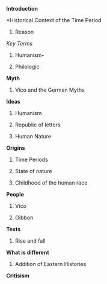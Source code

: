 **Introduction**

*Historical Context of the Time Period

1. Reason

*Key Terms*

1. Humanism- 

2. Philologic

**Myth**

1. Vico and the German Myths

**Ideas**

1. Humanism

2. Republic of letters

3. Human Nature

**Origins**
 
 1. Time Periods
 
 2. State of nature
 
 3. Childhood of the human race
 
 **People**
 
 1. Vico
 
 2. Gibbon
 
 **Texts**

1. Rise and fall

**What is different**

1. Addition of Eastern Histories

**Critisism**




